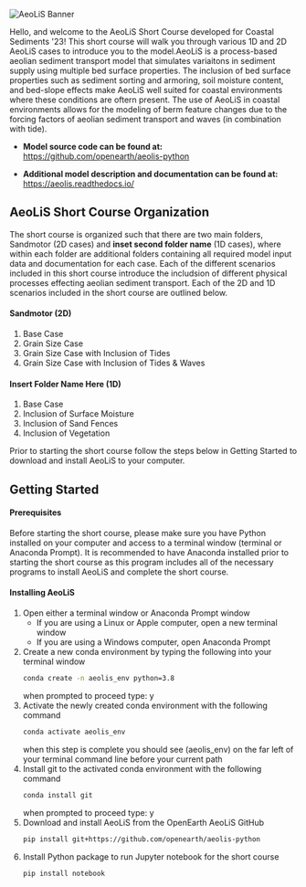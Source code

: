 ![AeoLiS Banner](https://github.com/openearth/aeolis-shortcourse/blob/main/Sandmotor/notebooks/logo.png)

Hello, and welcome to the AeoLiS Short Course developed for Coastal Sediments '23! This short course will walk you through various 1D 
and 2D AeoLiS cases to introduce you to the model.AeoLiS is a process-based aeolian sediment transport model that simulates variaitons 
in sediment supply using multiple bed surface properties. The inclusion of bed surface properties such as sediment sorting and armoring, 
soil moisture content, and bed-slope effects make AeoLiS well suited for coastal environments where these conditions are oftern present. 
The use of AeoLiS in coastal environments allows for the modeling of berm feature changes due to the forcing factors of aeolian sediment 
transport and waves (in combination with tide). 

   * **Model source code can be found at:** https://github.com/openearth/aeolis-python

   * **Additional model description and documentation can be found at:** https://aeolis.readthedocs.io/

## AeoLiS Short Course Organization

The short course is organized such that there are two main folders, Sandmotor (2D cases) and **inset second folder name** (1D cases),
where within each folder are additional folders containing all required model input data and documentation for each case. Each of the 
different scenarios included in this short course introduce the includsion of different physical processes effecting aeolian sediment
transport. Each of the 2D and 1D scenarios included in the short course are outlined below.

#### Sandmotor (2D)
      
   1. Base Case 
   2. Grain Size Case 
   3. Grain Size Case with Inclusion of Tides 
   4. Grain Size Case with Inclusion of Tides & Waves 
  
#### Insert Folder Name Here (1D)
      
   1. Base Case 
   2. Inclusion of Surface Moisture
   3. Inclusion of Sand Fences
   4. Inclusion of Vegetation

Prior to starting the short course follow the steps below in Getting Started to download and install AeoLiS to your computer.

## Getting Started

#### Prerequisites

Before starting the short course, please make sure you have Python installed on your computer and access to a terminal window (terminal or Anaconda Prompt). 
It is recommended to have Anaconda installed prior to starting the short course as this program includes all of the necessary programs to install AeoLiS and complete the short course. 

#### Installing AeoLiS

1. Open either a terminal window or Anaconda Prompt window
   - If you are using a Linux or Apple computer, open a new terminal window
   - If you are using a Windows computer, open Anaconda Prompt 
2. Create a new conda environment by typing the following into your terminal window
   ```sh
   conda create -n aeolis_env python=3.8
   ```
   when prompted to proceed type: y
3. Activate the newly created conda environment with the following command
   ```sh
   conda activate aeolis_env
   ```
   when this step is complete you should see (aeolis_env) on the far left of your terminal command line before your current path
4. Install git to the activated conda environment with the following command
   ```sh
   conda install git
   ```
   when prompted to proceed type: y
5. Download and install AeoLiS from the OpenEarth AeoLiS GitHub
   ```sh
   pip install git+https://github.com/openearth/aeolis-python
   ```
6. Install Python package to run Jupyter notebook for the short course
   ```sh
   pip install notebook
   ```
